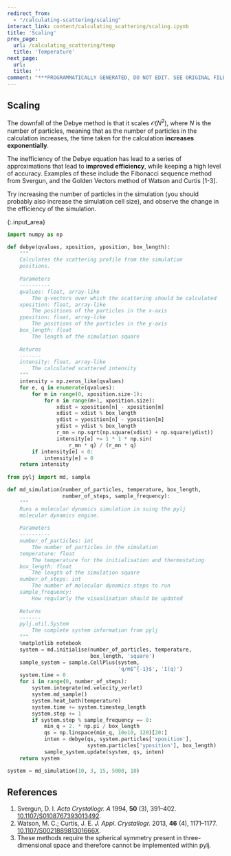 ```yaml
---
redirect_from:
  - "/calculating-scattering/scaling"
interact_link: content/calculating_scattering/scaling.ipynb
title: 'Scaling'
prev_page:
  url: /calculating_scattering/temp
  title: 'Temperature'
next_page:
  url: 
  title: ''
comment: "***PROGRAMMATICALLY GENERATED, DO NOT EDIT. SEE ORIGINAL FILES IN /content***"
---
```


## Scaling

The downfall of the Debye method is that it scales $\mathcal{O}(N^2)$, where $N$ is the number of particles, meaning that as the number of particles in the calculation increases, the time taken for the calculation **increases exponentially**. 

The inefficiency of the Debye equation has lead to a series of approximations that lead to **improved efficiency**, while keeping a high level of accuracy. 
Examples of these include the Fibonacci sequence method from Svergun, and the Golden Vectors method of Watson and Curtis [1-3].

Try increasing the number of particles in the simulation (you should probably also increase the simulation cell size), and observe the change in the efficiency of the simulation. 



{:.input_area}
```python
import numpy as np

def debye(qvalues, xposition, yposition, box_length):
    """
    Calculates the scattering profile from the simulation 
    positions.
    
    Parameters
    ----------
    qvalues: float, array-like
        The q-vectors over which the scattering should be calculated
    xposition: float, array-like
        The positions of the particles in the x-axis
    yposition: float, array-like
        The positions of the particles in the y-axis
    box_length: float
        The length of the simulation square
        
    Returns
    -------
    intensity: float, array-like
        The calculated scattered intensity
    """
    intensity = np.zeros_like(qvalues)
    for e, q in enumerate(qvalues):
        for m in range(0, xposition.size-1):
            for n in range(m+1, xposition.size):
                xdist = xposition[n] - xposition[m]
                xdist = xdist % box_length
                ydist = yposition[n] - yposition[m]
                ydist = ydist % box_length
                r_mn = np.sqrt(np.square(xdist) + np.square(ydist))
                intensity[e] += 1 * 1 * np.sin(
                    r_mn * q) / (r_mn * q)
        if intensity[e] < 0:
            intensity[e] = 0
    return intensity
            
from pylj import md, sample

def md_simulation(number_of_particles, temperature, box_length, 
                  number_of_steps, sample_frequency):
    """
    Runs a molecular dynamics simulation in suing the pylj 
    molecular dynamics engine.
    
    Parameters
    ----------
    number_of_particles: int
        The number of particles in the simulation
    temperature: float
        The temperature for the initialisation and thermostating
    box_length: float
        The length of the simulation square
    number_of_steps: int
        The number of molecular dynamics steps to run
    sample_frequency: 
        How regularly the visualisation should be updated
        
    Returns
    -------
    pylj.util.System
        The complete system information from pylj
    """
    %matplotlib notebook
    system = md.initialise(number_of_particles, temperature, 
                           box_length, 'square')
    sample_system = sample.CellPlus(system, 
                                    'q/m$^{-1}$', 'I(q)')
    system.time = 0
    for i in range(0, number_of_steps):
        system.integrate(md.velocity_verlet)
        system.md_sample()
        system.heat_bath(temperature)
        system.time += system.timestep_length
        system.step += 1
        if system.step % sample_frequency == 0:
            min_q = 2. * np.pi / box_length
            qs = np.linspace(min_q, 10e10, 120)[20:]
            inten = debye(qs, system.particles['xposition'], 
                          system.particles['yposition'], box_length)
            sample_system.update(system, qs, inten)
    return system

system = md_simulation(10, 3, 15, 5000, 10)
```


## References

1. Svergun, D. I. *Acta Crystallogr. A* 1994, **50** (3), 391–402. [10.1107/S0108767393013492](https://doi.org/10.1107/S0108767393013492).
2. Watson, M. C.; Curtis, J. E. *J. Appl. Crystallogr.* 2013, **46** (4), 1171–1177. [10.1107/S002188981301666X](https://doi.org/10.1107/S002188981301666X).
3. These methods require the spherical symmetry present in three-dimensional space and therefore cannot be implemented within pylj.
